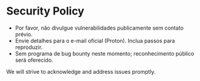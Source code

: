 # Security Policy

- Por favor, não divulgue vulnerabilidades publicamente sem contato prévio.
- Envie detalhes para o e-mail oficial (Proton). Inclua passos para reproduzir.
- Sem programa de bug bounty neste momento; reconhecimento público será oferecido.

We will strive to acknowledge and address issues promptly.
